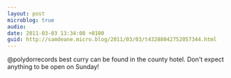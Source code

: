 ```yaml
---
layout: post
microblog: true
audio: 
date: 2011-03-03 13:34:08 +0100
guid: http://samdeane.micro.blog/2011/03/03/t43288042752057344.html
---
```

@polydorrecords best curry can be found in the county hotel. Don't expect anything to be open on Sunday!
